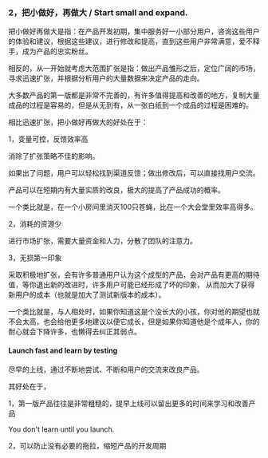 ### 2，把小做好，再做大 / Start small and expand.

把小做好再做大是指：在产品开发初期，集中服务好一小部分用户，咨询这些用户的体验和建议，根据这些建议，进行修改和提高，直到这些用户非常满意，爱不释手，成为产品的忠实粉丝。

相反的，从一开始就考虑大范围扩张是指：做出产品雏形之后，定位广阔的市场，寻求迅速扩张，并根据分析用户的大量数据来决定产品的走向。

大多数产品的第一版都是非常不完善的，有许多值得提高和改善的地方，复制大量成品的过程是容易的，但是从无到有，从一张白纸到一个成品的过程是困难的。

相比迅速扩张，把小做好再做大的好处在于：

1，变量可控，反馈效率高

消除了扩张策略不佳的影响。

如果出了问题，用户可以轻松找到渠道反馈；做出修改后，可以直接找用户交流。

产品可以在短期内有大量实质的改良，极大的提高了产品成功的概率。

一个类比就是，在一个小房间里消灭100只苍蝇，比在一个大会堂里效率高得多。

2，消耗的资源少

进行市场扩张，需要大量资金和人力，分散了团队的注意力。

3，无损第一印象

采取积极地扩张，会有许多普通用户认为这个成型的产品，会对产品有更高的期待值，等你退出新的改进时，许多用户可能已经形成了坏的印象， 从而加大了获得新用户的成本（也就是加大了测试新版本的成本）。

一个类比就是，与人相处时，如果你知道这是个没长大的小孩，你对他的期望也就不会太高，也会给他更多地建议以便它成长，但是如果你知道他是个成年人，你的耐心就会下降许多，也懒得去纠正其弱点。

#### Launch fast and learn by testing

尽早的上线，通过不断地尝试、不断和用户的交流来改良产品。

其好处在于，

1，第一版产品往往是非常粗糙的，提早上线可以留出更多的时间来学习和改善产品

You don't learn until you launch.

2，可以防止没有必要的拖拉，缩短产品的开发周期

